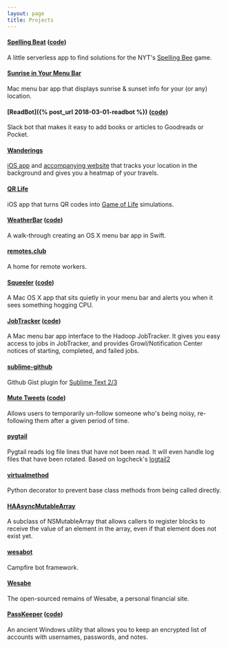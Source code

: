```yaml
---
layout: page
title: Projects
---
```


#### [Spelling Beat](https://spellingbeat.com) ([code](https://github.com/bgreenlee/spelling-beat))

A little serverless app to find solutions for the NYT's [Spelling Bee](https://www.nytimes.com/puzzles/spelling-bee) game.

#### [Sunrise in Your Menu Bar](https://apps.apple.com/us/app/sunrise-in-your-menu-bar/id1548227736?mt=12)

Mac menu bar app that displays sunrise & sunset info for your (or any) location.

#### [ReadBot]({% post_url 2018-03-01-readbot %}) ([code](https://github.com/bgreenlee/readbot))

Slack bot that makes it easy to add books or articles to Goodreads or Pocket.

#### [Wanderings](https://wanderin.gs/about)

[iOS app](https://itunes.apple.com/us/app/wanderings-travel-tracking/id1292503352?ls=1&mt=8) and [accompanying website](https://wanderin.gs) that tracks your location in the background and gives you a heatmap of your travels.

#### [QR Life](https://itunes.apple.com/us/app/qr-life/id1061418370?mt=8)

iOS app that turns QR codes into [Game of Life](https://en.wikipedia.org/wiki/Conway%27s_Game_of_Life) simulations.

#### [WeatherBar](http://footle.org/WeatherBar/) ([code](https://github.com/bgreenlee/WeatherBar))

A walk-through creating an OS X menu bar app in Swift.

#### [remotes.club](https://www.remotes.club/)

A home for remote workers.

#### [Squeeler](http://footle.org/Squeeler/) ([code](https://github.com/bgreenlee/Squeeler))

A Mac OS X app that sits quietly in your menu bar and alerts you when it sees something hogging CPU.

#### [JobTracker](http://footle.org/JobTracker/) ([code](https://github.com/bgreenlee/JobTracker))

A Mac menu bar app interface to the Hadoop JobTracker. It gives you easy access to jobs in JobTracker, and provides Growl/Notification Center notices of starting, completed, and failed jobs.

#### [sublime-github](https://github.com/bgreenlee/sublime-github)

Github Gist plugin for [Sublime Text 2/3](http://www.sublimetext.com/)

#### [Mute Tweets](http://mutetweets.com) ([code](https://github.com/bgreenlee/mutetweets))

Allows users to temporarily un-follow someone who's being noisy, re-following them after a given period of time.

#### [pygtail](https://github.com/bgreenlee/pygtail)

Pygtail reads log file lines that have not been read. It will even handle log files that have been rotated. Based on logcheck's [logtail2](http://logcheck.org)

#### [virtualmethod](https://github.com/bgreenlee/virtualmethod)

Python decorator to prevent base class methods from being called directly.

#### [HAAsyncMutableArray](https://github.com/hackarts/HAAsyncMutableArray)

A subclass of NSMutableArray that allows callers to register blocks to receive the value of an element in the array, even if that element does not exist yet.

#### [wesabot](https://github.com/hackarts/wesabot)

Campfire bot framework.

#### [Wesabe](https://github.com/wesabe)

The open-sourced remains of Wesabe, a personal financial site.

#### [PassKeeper](http://passkeeper.com) ([code](https://github.com/bgreenlee/PassKeeper))

An ancient Windows utility that allows you to keep an encrypted list of accounts with usernames, passwords, and notes.

